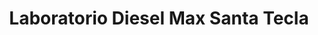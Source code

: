 ---
title: "Laboratorio Diesel Max Santa Tecla"
url: /santa-tecla/laboratorio-diesel-max-santa-tecla/
shop: reparación de automóviles
---